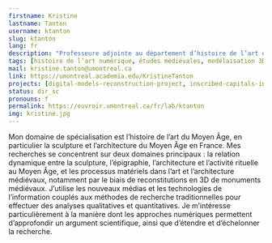```yaml
---
firstname: Kristine
lastname: Tanton
username: ktanton
slug: ktanton
lang: fr
description: "Professeure adjointe au département d’histoire de l’art et d’études cinématographiques, Université de Montréal."
tags: [histoire de l’art numérique, études médiévales, modélaisation 3D]
mail: kristine.tanton@umontreal.ca
link: https://umontreal.academia.edu/KristineTanton
projects: [digital-models-reconstruction-project, inscribed-capitals-index]
status: dir_sc
pronouns: f
permalink: https://ouvroir.umontreal.ca/fr/lab/ktanton
img: kristine.jpg
---
```


Mon domaine de spécialisation est l’histoire de l’art du Moyen Âge, en particulier la sculpture et l’architecture du Moyen Âge en France. Mes recherches se concentrent sur deux domaines principaux : la relation dynamique entre la sculpture, l’épigraphie, l’architecture et l’activité rituelle au Moyen Âge, et les processus matériels dans l’art et l’architecture médiévaux, notamment par le biais de reconstitutions en 3D de monuments médiévaux. J’utilise les nouveaux médias et les technologies de l’information couplés aux méthodes de recherche traditionnelles pour effectuer des analyses qualitatives et quantitatives. Je m’intéresse particulièrement à la manière dont les approches numériques permettent d’approfondir un argument scientifique, ainsi que d’étendre et d’échelonner la recherche.
